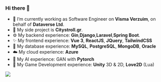 ### Hi there 👋
- 🔭 I’m currently working as Software Engineer on __Visma Verzuim__, on behalf of __Dataverse Ltd__.
- 🚀 My side project is __Citystroll.gr__.
- ⚙️ My backend experience: __Gin__,__Django__,__Laravel__,__Spring Boot__.
- ✨ My frontend experience: __Vue 3__, __ReactJS__, __JQuery__, __TailwindCSS__
- 💾 My database experience: __MySQL__, __PostgreSQL__, __MongoDB__, __Oracle__
- ☁️ My cloud experience: __Azure__
- 🤖 My AI experience: GAN with __Pytorch__
- 🎲 My Game Development experience: __Unity__ 3D & 2D, __Love2D__ (Lua)
  
![](https://komarev.com/ghpvc/?username=stavtsob)
